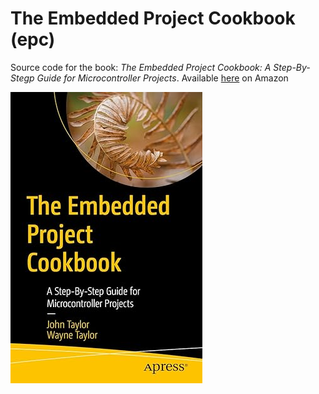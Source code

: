 # The Embedded Project Cookbook (epc)
Source code for the book: _The Embedded Project Cookbook: A Step-By-Stegp Guide for Microcontroller Projects_. Available [here](https://amzn.to/3YgrCWc) on Amazon 

![alt text](https://github.com/johnttaylor/epc/blob/main/top/book-cover.jpg "Book Cover")
